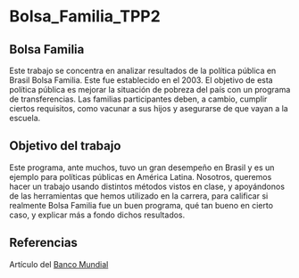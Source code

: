 # Bolsa_Familia_TPP2

## Bolsa Familia

Este trabajo se concentra en analizar resultados de la política pública en Brasil Bolsa Familia. Este fue establecido en el 2003. El objetivo de esta política pública es mejorar la situación de pobreza del país con un programa de transferencias. Las familias participantes deben, a cambio, cumplir ciertos requisitos, como vacunar a sus hijos y asegurarse de que vayan a la escuela.

## Objetivo del trabajo

Este programa, ante muchos, tuvo un gran desempeño en Brasil y es un ejemplo para políticas públicas en América Latina. Nosotros, queremos hacer un trabajo usando distintos métodos vistos en clase, y apoyándonos de las herramientas que hemos utilizado en la carrera, para calificar si realmente Bolsa Familia fue un buen programa, qué tan bueno en cierto caso, y explicar más a fondo dichos resultados.

## Referencias

Artículo del [Banco Mundial](https://www.worldbank.org/en/news/feature/2010/05/27/br-bolsa-familia)


